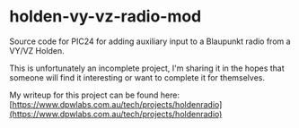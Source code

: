 # holden-vy-vz-radio-mod
Source code for PIC24 for adding auxiliary input to a Blaupunkt radio from a VY/VZ Holden.

This is unfortunately an incomplete project, I'm sharing it in the hopes that someone will find it interesting or want to complete it for themselves.

My writeup for this project can be found here: [https://www.dpwlabs.com.au/tech/projects/holdenradio](https://www.dpwlabs.com.au/tech/projects/holdenradio)


